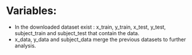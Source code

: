 # Variables: <br />
* In the downloaded dataset exist : x_train, y_train, x_test, y_test, subject_train and subject_test that contain the data.<br />
* x_data, y_data and subject_data merge the previous datasets to further analysis.
